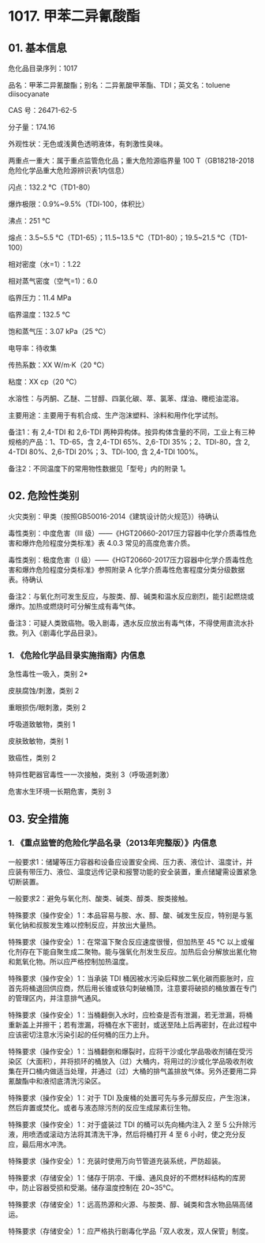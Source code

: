 # 1017. 甲苯二异氰酸酯

## 01. 基本信息

危化品目录序列：1017

品名：甲苯二异氰酸酯；别名：二异氰酸甲苯酯、TDI；英文名：toluene diisocyanate

CAS 号：26471-62-5

分子量：174.16

外观性状：无色或浅黄色透明液体，有刺激性臭味。

两重点一重大：属于重点监管危化品；重大危险源临界量 100 T（GB18218-2018危险化学品重大危险源辨识表1内信息）

闪点：132.2 ℃（TD1-80）

爆炸极限：0.9%~9.5%（TDl-100，体积比）

沸点：251 ℃

熔点：3.5~5.5 ℃（TD1-65）；11.5~13.5 ℃（TD1-80）；19.5~21.5 ℃（TD1-100）

相对密度（水=1）：1.22

相对蒸气密度（空气=1)：6.0

临界压力：11.4 MPa

临界温度：132.5 ℃

饱和蒸气压：3.07 kPa（25 ℃）

电导率：待收集

传热系数：XX W/m·K（20 ℃）

粘度：XX cp（20 ℃）

水溶性：与丙酮、乙醚、二甘醇、四氯化碳、萃、氯苯、煤油、橄榄油混溶。

主要用途：主要用于有机合成、生产泡沫塑料、涂料和用作化学试剂。

备注1：有 2,4-TDI 和 2,6-TDI 两种异构体。按异构体含量的不同，工业上有三种规格的产品：1、TD-65，含 2,4-TDI 65%、2,6-TDI 35%；2、TDl-80，含 2, 4-TDI 80%、2,6-TDI 20%；3、TDl-100, 含 2,4-TDI 100%。

备注2：不同温度下的常用物性数据见「型号」内的附录 1。

## 02. 危险性类别

火灾类别：甲类（按照GB50016-2014《建筑设计防火规范》）待确认

毒性类别：中度危害（Ⅲ 级）——《HGT20660-2017压力容器中化学介质毒性危害和爆炸危险程度分类标准》表 4.0.3 常见的高度危害介质。

毒性类别：极度危害（I 级）——《HGT20660-2017压力容器中化学介质毒性危害和爆炸危险程度分类标准》参照附录 A 化学介质毒性危害程度分类分级数据表。待确认

备注2：与氧化剂可发生反应，与胺类、醇、碱类和温水反应剧烈，能引起燃烧或爆炸。加热或燃烧时可分解生成有毒气体。

备注3：可疑人类致癌物。吸入剧毒，遇水反应放出有毒气体，不得使用直流水扑救。列入《剧毒化学品目录》。

### 1. 《危险化学品目录实施指南》内信息

急性毒性一吸入，类别 2* 

皮肤腐蚀/刺激，类别 2 

重眼损伤/眼刺激，类别 2 

呼吸道致敏物，类别 1 

皮肤致敏物，类别 1 

致癌性，类别 2

特异性靶器官毒性一一次接触，类别 3（呼吸道刺激）

危害水生环境一长期危害，类别 3

## 03. 安全措施

### 1. 《重点监管的危险化学品名录（2013年完整版）》内信息

一般要求1：储罐等压力容器和设备应设置安全阀、压力表、液位计、温度计，并应装有带压力、液位、温度远传记录和报警功能的安全装置，重点储罐需设置紧急切断装置。

一般要求2：避免与氧化剂、酸类、碱类、醇类、胺类接触。

特殊要求（操作安全）1：本品容易与胺、水、醇、酸、碱发生反应，特别是与氢氧化钠和叔胺发生难以控制反应，并放出大量热。

特殊要求（操作安全）1：在常温下聚合反应速度很慢，但加热至 45 ℃ 以上或催化剂存在下能自聚生成二聚物。能与强氧化剂发生反应。加热后会分解放出氰化物和氮氧化物。所以应严格控制加热温度。

特殊要求（操作安全）1：当承装 TDI 桶因被水污染后释放二氧化碳而膨胀时，应首先将桶退回供应商，然后用长锥或铁勾刺破桶顶，注意要将破损的桶放置在专门的管理区内，并注意排气通风。

特殊要求（操作安全）1：当桶翻倒入水时，应检查是否有泄漏，若无泄漏，将桶重新盖上并擦干；若有泄漏，将桶在水下密封，或送至陆上后再密封，在此过程中应该密切注意水污染引起的任何桶的压力上升。

特殊要求（操作安全）1：当桶翻倒和爆裂时，应将干沙或化学品吸收剂铺在受污染区（大面积），并将损环的桶放入（过）大桶内，将用过的沙或化学品吸收剂收集在开口桶内做适当处理，并通过（过）大桶的排气盖排放气体。另外还要用二异氰酸酯中和液彻底清洗污染区。

特殊要求（操作安全）1：对于 TDI 及废桶的处置可先与多元醇反应，产生泡沫，然后弃置或焚化。或者与液态除污剂的反应生成尿素衍生物。

特殊要求（操作安全）1：对于盛装过 TDI 的桶可以先向桶内注入 2 至 5 公升除污液，用喷洒或滚动方法将其清洗干净，然后将桶打开 4 至 6 小时，使之充分反应，最后用水冲洗。

特殊要求（操作安全）1：充装时使用万向节管道充装系统，严防超装。

特殊要求（存储安全）1：储存于阴凉、干燥、通风良好的不燃材料结构的库房中，防止容器受损和受潮。储存温度控制在 20~35℃。

特殊要求（存储安全）1：远高热源和火源、与胺类、醇、碱类和含水物品隔高储运。

特殊要求（存储安全）1：应严格执行剧毒化学品「双人收发，双人保管」制度。


